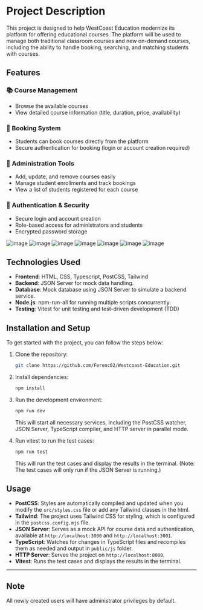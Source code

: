 # Project Description

This project is designed to help WestCoast Education modernize its platform for offering educational courses. The platform will be used to manage both traditional classroom courses and new on-demand courses, including the ability to handle booking, searching, and matching students with courses. 

## Features
### 📚 Course Management
- Browse the available courses  
- View detailed course information (title, duration, price, availability)  

### 📝 Booking System
- Students can book courses directly from the platform  
- Secure authentication for booking (login or account creation required)  

### 🏫 Administration Tools
- Add, update, and remove courses easily  
- Manage student enrollments and track bookings  
- View a list of students registered for each course  

### 🔐 Authentication & Security
- Secure login and account creation  
- Role-based access for administrators and students  
- Encrypted password storage


![image](https://github.com/user-attachments/assets/e1eefe53-9547-4668-8bd7-f9258107301c)
![image](https://github.com/user-attachments/assets/e95c89dc-53c9-409d-b492-90a7dbe4a273)
![image](https://github.com/user-attachments/assets/708df510-9dbb-45c4-af1d-0b428d48a559)
![image](https://github.com/user-attachments/assets/32386c6b-efeb-4c17-b072-45d4a7823225)
![image](https://github.com/user-attachments/assets/8fc98798-5a72-4a8c-8a5a-53de082103e4)
![image](https://github.com/user-attachments/assets/e207afc6-acf5-4a91-b085-631744dbf140)
![image](https://github.com/user-attachments/assets/c600b59e-5c19-4c68-92e0-5e0532d8f3da)




## Technologies Used

- **Frontend**: HTML, CSS, Typescript, PostCSS, Tailwind
- **Backend**: JSON Server for mock data handling.
- **Database**: Mock database using JSON Server to simulate a backend service.
- **Node.js**: npm-run-all for running multiple scripts concurrently.
- **Testing**: Vitest for unit testing and test-driven development (TDD)  

## Installation and Setup

To get started with the project, you can follow the steps below:

1. Clone the repository:

   ```bash
   git clone https://github.com/Ferenc02/Westcoast-Education.git
   ```

2. Install dependencies:

   ```bash
   npm install
   ```

3. Run the development environment:

   ```bash
   npm run dev
   ```

   This will start all necessary services, including the PostCSS watcher, JSON Server, TypeScript compiler, and HTTP server in parallel mode.

4. Run vitest to run the test cases:

   ```bash
   npm run test
   ```

   This will run the test cases and display the results in the terminal. (Note: The test cases will only run if the JSON Server is running.)

## Usage

- **PostCSS**: Styles are automatically compiled and updated when you modify the `src/styles.css` file or add any Tailwind classes in the html.
- **Tailwind**: The project uses Tailwind CSS for styling, which is configured in the `postcss.config.mjs` file.
- **JSON Server**: Serves as a mock API for course data and authentication, available at `http://localhost:3000` and `http://localhost:3001`.
- **TypeScript**: Watches for changes in TypeScript files and recompiles them as needed and output in `public/js` folder.
- **HTTP Server**: Serves the project on `http://localhost:8080`.
- **Vitest**: Runs the test cases and displays the results in the terminal.

---
## Note

All newly created users will have administrator privileges by default.

